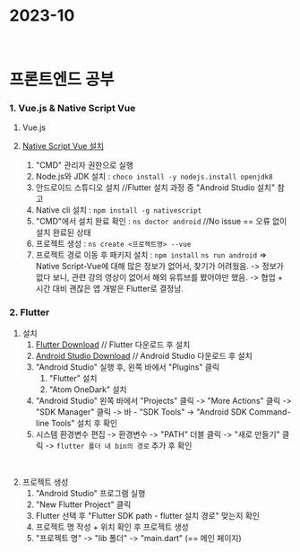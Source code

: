 # 2023-10

<br>

# 프론트엔드 공부

### 1. Vue.js & Native Script Vue
 1. Vue.js

 2. [Native Script Vue 설치](https://nativescript-vue.org/ko/docs/getting-started/installation/)
    1. "CMD" 관리자 권한으로 실행
    2. Node.js와 JDK 설치 : `choco install -y nodejs.install openjdk8`
    3. 안드로이드 스튜디오 설치 //Flutter 설치 과정 중 "Android Studio 설치" 참고
    4. Native cli 설치 : `npm install -g nativescript`
    5. "CMD"에서 설치 완료 확인 : `ns doctor android` //No issue == 오류 없이 설치 완료된 상태
    6. 프로젝트 생성 : `ns create <프로젝트명> --vue`
    7. 프로젝트 경로 이동 후 패키지 설치 : `npm install` `ns run android` 
       => Native Script-Vue에 대해 많은 정보가 없어서, 찾기가 어려웠음.
       -> 정보가 없다 보니, 관련 강의 영상이 없어서 해외 유튜브를 봤어야만 했음.
       -> 협업 + 시간 대비 괜찮은 앱 개발은 Flutter로 결정남.

### 2. Flutter
 1. 설치
    1) [Flutter Download](https://docs.flutter.dev/get-started/install) // Flutter 다운로드 후 설치
    2) [Android Studio Download](https://developer.android.com/studio) // Android Studio 다운로드 후 설치
    3) "Android Studio" 실행 후, 왼쪽 바에서 "Plugins" 클릭
       1) "Flutter" 설치
       2) "Atom OneDark" 설치
    4) "Android Studio" 왼쪽 바에서 "Projects" 클릭 -> "More Actions" 클릭 -> "SDK Manager" 클릭 -> 바 - "SDK Tools" -> "Android  SDK Command-line Tools" 설치 후 확인
    5) 시스템 환경변수 편집 -> 환경변수 -> "PATH" 더블 클릭 -> "새로 만들기" 클릭 -> `flutter 폴더 내 bin의 경로` 추가 후 확인
       
 <br>
 
 2. 프로젝트 생성
    1) "Android Studio" 프로그램 실행
    2) "New Flutter Project" 클릭
    3) Flutter 선택 후 "Flutter SDK path - flutter 설치 경로" 맞는지 확인
    4) 프로젝트 명 작성 + 위치 확인 후 프로젝트 생성
    5) "프로젝트 명" -> "lib 폴더" -> "main.dart" (== 메인 페이지)

<br>
